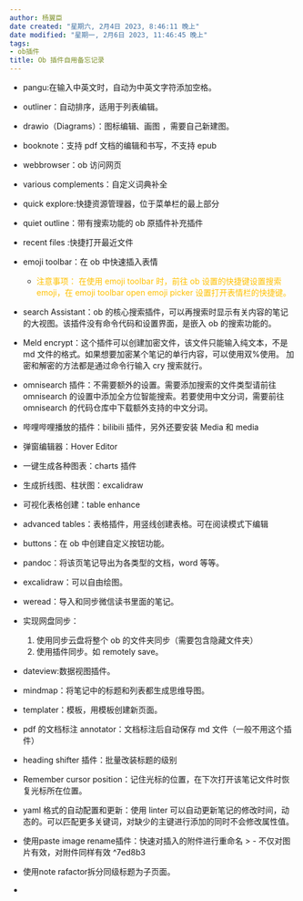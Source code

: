```yaml
---
author: 杨翼臣
date created: "星期六, 2月4日 2023, 8:46:11 晚上"
date modified: "星期一, 2月6日 2023, 11:46:45 晚上"
tags:
- ob插件
title: Ob 插件自用备忘记录
---
```


- pangu:在输入中英文时，自动为中英文字符添加空格。

- outliner：自动排序，适用于列表编辑。

- drawio（Diagrams）：图标编辑、画图 ，需要自己新建图。  

- booknote：支持 pdf 文档的编辑和书写，不支持 epub

- webbrowser：ob 访问网页

- various complements：自定义词典补全

- quick explore:快捷资源管理器，位于菜单栏的最上部分

- quiet outline：带有搜索功能的 ob 原插件补充插件

- recent files :快捷打开最近文件

- emoji toolbar：在 ob 中快速插入表情

  - <font color="#ffc000">注意事项：</font>
    <font color="#ffc000">在使用 emoji toolbar 时，前往 ob 设置的快捷键设置搜索 emoji，在 emoji toolbar open emoji picker 设置打开表情栏的快捷键。</font>

- search Assistant：ob 的核心搜索插件，可以再搜索时显示有关内容的笔记的大视图。该插件没有命令代码和设置界面，是嵌入 ob 的搜索功能的。

- Meld encrypt：这个插件可以创建加密文件，该文件只能输入纯文本，不是 md 文件的格式。如果想要加密某个笔记的单行内容，可以使用双%使用。
  加密和解密的方法都是通过命令行输入 cry 搜索就行。

- omnisearch 插件：不需要额外的设置。需要添加搜索的文件类型请前往 omnisearch 的设置中添加全方位智能搜索。若要使用中文分词，需要前往 omnisearch 的代码仓库中下载额外支持的中文分词。

- 哔哩哔哩播放的插件：bilibili 插件，另外还要安装 Media 和 media

- 弹窗编辑器：Hover Editor

- 一键生成各种图表：charts 插件

- 生成折线图、柱状图：excalidraw

- 可视化表格创建：table enhance

- advanced tables：表格插件，用竖线创建表格。可在阅读模式下编辑

- buttons：在 ob 中创建自定义按钮功能。

- pandoc：将该页笔记导出为各类型的文档，word 等等。

- excalidraw：可以自由绘图。

- weread：导入和同步微信读书里面的笔记。

- 实现网盘同步：
  1. 使用同步云盘将整个 ob 的文件夹同步（需要包含隐藏文件夹）
  2. 使用插件同步。如 remotely save。

- dateview:数据视图插件。

- mindmap：将笔记中的标题和列表都生成思维导图。

- templater：模板，用模板创建新页面。

- pdf 的文档标注 annotator：文档标注后自动保存 md 文件（一般不用这个插件）

- heading shifter 插件：批量改装标题的级别

- Remember cursor position：记住光标的位置，在下次打开该笔记文件时恢复光标所在位置。

- yaml 格式的自动配置和更新：使用 linter
  可以自动更新笔记的修改时间，动态的。可以匹配更多关键词，对缺少的主键进行添加的同时不会修改属性值。

- 使用paste image rename插件：快速对插入的附件进行重命名
  \> - 不仅对图片有效，对附件同样有效 \^7ed8b3

- 使用note rafactor拆分同级标题为子页面。

- 
